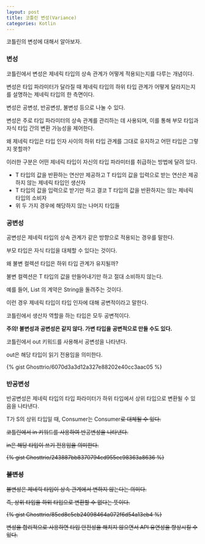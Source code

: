 ```yaml
---
layout: post
title: 코틀린 변성(Variance)
categories: Kotlin
---
```


코틀린의 변성에 대해서 알아보자.

### 변성

코틀린에서 변성은 제네릭 타입의 상속 관계가 어떻게 적용되는지를 다루는 개념이다.

변성은 타입 파라미터가 달라질 때 제네릭 타입의 하위 타입 관계가 어떻게 달라지는지를 설명하는 제네릭 타입의 한 측면이다.

변성은 공변성, 반공변성, 불변성 등으로 나눌 수 있다. 

변성은 주로 타입 파라미터의 상속 관계를 관리하는 데 사용되며, 이를 통해 부모 타입과 자식 타입 간의 변환 가능성을 제어한다.

왜 제네릭 타입은 타입 인자 사이의 하위 타입 관계를 그대로 유지하고 어떤 타입은 그렇지 못할까?

이러한 구분은 어떤 제네릭 타입이 자신의 타입 파라미터를 취급하는 방법에 달려 있다. 
- T 타입의 값을 반환하는 연산만 제공하고 T 타입의 값을 입력으로 받는 연산은 제공하지 않는 제네릭 타입인 생산자
- T 타입의 값을 입력으로 받기만 하고 결코 T 타입의 값을 반환하지는 않는 제네릭 타입의 소비자
- 위 두 가지 경우에 해당하지 않는 나머지 타입들


### 공변성

공변성은 제네릭 타입의 상속 관계가 같은 방향으로 적용되는 경우를 말한다.

부모 타입은 자식 타입을 대체할 수 있다는 것이다.

왜 불변 컬렉션 타입은 하위 타입 관계가 유지될까?

불변 컬렉션은 T 타입의 값을 만들어내기만 하고 절대 소비하지 않는다.

예를 들어, List<String> 의 계약은 String을 돌려주는 것이다.

이런 경우 제네릭 타입이 타입 인자에 대해 공변적이라고 말한다.

코틀린에서 생산자 역할을 하는 타입은 모두 공변적이다.

**주의! 불변성과 공변성은 같지 않다. 가변 타입을 공변적으로 만들 수도 있다.**

코틀린에서 out 키워드를 사용해서 공변성을 나타낸다.

out은 해당 타입이 읽기 전용임을 의미한다.

{% gist Ghosttrio/6070d3a3d12a327e88202e40cc3aac05 %}

### 반공변성

반공변성은 제네릭 타입의 타입 파라미터가 하위 타입에서 상위 타입으로 변환될 수 있음을 나타낸다.

T가 S의 상위 타입일 때, Consumer<T>는 Consumer<S>로 대체될 수 있다.

코틀린에서 in 키워드를 사용하여 반공변성을 나타낸다.

in은 해당 타입이 쓰기 전용임을 의미한다.

{% gist Ghosttrio/243887bb8370794cd955ec98363a8636 %}

### 불변성

불변성은 제네릭 타입이 상속 관계에서 변하지 않는다는 의미다. 

즉, 상위 타입을 하위 타입으로 변환할 수 없다는 뜻이다. 

{% gist Ghosttrio/85cd8c5cb24098464a072f6d54a13eb4 %}

변성을 합리적으로 사용하면 타입 안전성을 해치지 않으면서 API 유연성을 향상시킬 수 있다. 